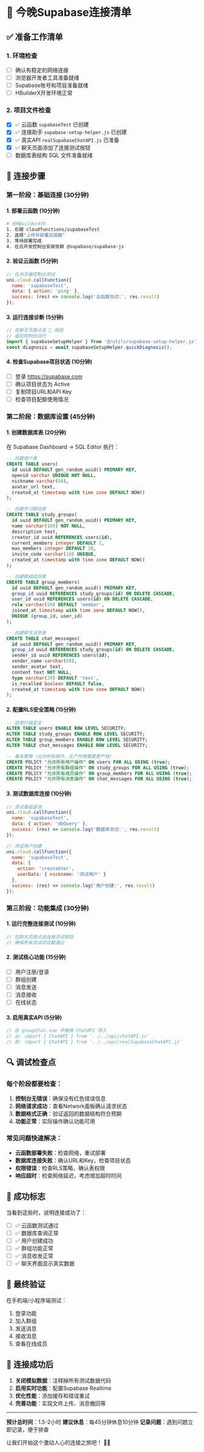 # 🌙 今晚Supabase连接清单

## ✅ 准备工作清单

### 1. 环境检查
- [ ] 确认有稳定的网络连接
- [ ] 浏览器开发者工具准备就绪
- [ ] Supabase账号和项目准备就绪
- [ ] HBuilderX开发环境正常

### 2. 项目文件检查
- [x] ✅ 云函数 `supabaseTest` 已创建
- [x] ✅ 连接助手 `supabase-setup-helper.js` 已创建
- [x] ✅ 真实API `realSupabaseChatAPI.js` 已准备
- [x] ✅ 聊天页面添加了连接测试按钮
- [ ] 数据库表结构 SQL 文件准备就绪

## 🚀 连接步骤

### 第一阶段：基础连接 (30分钟)

#### 1. 部署云函数 (10分钟)
```bash
# 在HBuilderX中
1. 右键 cloudfunctions/supabaseTest
2. 选择"上传并部署云函数"
3. 等待部署完成
4. 在云开发控制台安装依赖 @supabase/supabase-js
```

#### 2. 验证云函数 (5分钟)
```javascript
// 在浏览器控制台测试
uni.cloud.callFunction({
  name: 'supabaseTest',
  data: { action: 'ping' },
  success: (res) => console.log('云函数测试:', res.result)
});
```

#### 3. 运行连接诊断 (5分钟)
```javascript
// 在聊天页面点击 🔗 按钮
// 或在控制台运行
import { supabaseSetupHelper } from '@/utils/supabase-setup-helper.js';
const diagnosis = await supabaseSetupHelper.quickDiagnosis();
```

#### 4. 检查Supabase项目状态 (10分钟)
- [ ] 登录 https://supabase.com
- [ ] 确认项目状态为 Active
- [ ] 复制项目URL和API Key
- [ ] 检查项目配额使用情况

### 第二阶段：数据库设置 (45分钟)

#### 1. 创建数据库表 (20分钟)
在 Supabase Dashboard → SQL Editor 执行：
```sql
-- 创建用户表
CREATE TABLE users(
  id uuid DEFAULT gen_random_uuid() PRIMARY KEY,
  openid varchar UNIQUE NOT NULL,
  nickname varchar(50),
  avatar_url text,
  created_at timestamp with time zone DEFAULT NOW()
);

-- 创建学习群组表
CREATE TABLE study_groups(
  id uuid DEFAULT gen_random_uuid() PRIMARY KEY,
  name varchar(100) NOT NULL,
  description text,
  creator_id uuid REFERENCES users(id),
  current_members integer DEFAULT 1,
  max_members integer DEFAULT 20,
  invite_code varchar(10) UNIQUE,
  created_at timestamp with time zone DEFAULT NOW()
);

-- 创建群组成员表
CREATE TABLE group_members(
  id uuid DEFAULT gen_random_uuid() PRIMARY KEY,
  group_id uuid REFERENCES study_groups(id) ON DELETE CASCADE,
  user_id uuid REFERENCES users(id) ON DELETE CASCADE,
  role varchar(20) DEFAULT 'member',
  joined_at timestamp with time zone DEFAULT NOW(),
  UNIQUE (group_id, user_id)
);

-- 创建聊天消息表
CREATE TABLE chat_messages(
  id uuid DEFAULT gen_random_uuid() PRIMARY KEY,
  group_id uuid REFERENCES study_groups(id) ON DELETE CASCADE,
  sender_id uuid REFERENCES users(id),
  sender_name varchar(50),
  sender_avatar text,
  content text NOT NULL,
  type varchar(20) DEFAULT 'text',
  is_recalled boolean DEFAULT false,
  created_at timestamp with time zone DEFAULT NOW()
);
```

#### 2. 配置RLS安全策略 (15分钟)
```sql
-- 启用行级安全
ALTER TABLE users ENABLE ROW LEVEL SECURITY;
ALTER TABLE study_groups ENABLE ROW LEVEL SECURITY;
ALTER TABLE group_members ENABLE ROW LEVEL SECURITY;
ALTER TABLE chat_messages ENABLE ROW LEVEL SECURITY;

-- 基本策略（允许所有操作，生产环境需要更严格）
CREATE POLICY "允许所有用户操作" ON users FOR ALL USING (true);
CREATE POLICY "允许所有群组操作" ON study_groups FOR ALL USING (true);
CREATE POLICY "允许所有成员操作" ON group_members FOR ALL USING (true);
CREATE POLICY "允许所有消息操作" ON chat_messages FOR ALL USING (true);
```

#### 3. 测试数据库连接 (10分钟)
```javascript
// 测试基础查询
uni.cloud.callFunction({
  name: 'supabaseTest',
  data: { action: 'dbQuery' },
  success: (res) => console.log('数据库测试:', res.result)
});

// 测试用户创建
uni.cloud.callFunction({
  name: 'supabaseTest',
  data: { 
    action: 'createUser',
    userData: { nickname: '测试用户' }
  },
  success: (res) => console.log('用户创建:', res.result)
});
```

### 第三阶段：功能集成 (30分钟)

#### 1. 运行完整连接测试 (10分钟)
```javascript
// 在聊天页面点击连接测试按钮
// 确保所有测试项目都通过
```

#### 2. 测试核心功能 (15分钟)
- [ ] 用户注册/登录
- [ ] 群组创建
- [ ] 消息发送
- [ ] 消息接收
- [ ] 在线状态

#### 3. 启用真实API (5分钟)
```javascript
// 在 groupChat.vue 中替换 ChatAPI 导入
// 从: import { ChatAPI } from '../../api/chatAPI.js'
// 到: import { ChatAPI } from '../../api/realSupabaseChatAPI.js'
```

## 🔍 调试检查点

### 每个阶段都要检查：
1. **控制台无错误**：确保没有红色错误信息
2. **网络请求成功**：查看Network面板确认请求状态
3. **数据格式正确**：验证返回的数据结构符合预期
4. **功能正常**：实际操作确认功能可用

### 常见问题快速解决：
- **云函数部署失败**：检查网络，重试部署
- **数据库连接失败**：确认URL和Key，检查项目状态
- **权限错误**：检查RLS策略，确认表权限
- **响应超时**：检查网络延迟，考虑增加超时时间

## 🎯 成功标志

当看到这些时，说明连接成功了：
- [ ] ✅ 云函数测试通过
- [ ] ✅ 数据库查询正常
- [ ] ✅ 用户创建成功
- [ ] ✅ 群组功能正常
- [ ] ✅ 消息收发正常
- [ ] ✅ 聊天界面显示真实数据

## 📱 最终验证

在手机端/小程序端测试：
1. 登录功能
2. 加入群组
3. 发送消息
4. 接收消息
5. 查看在线成员

## 🎉 连接成功后

1. **关闭模拟数据**：注释掉所有测试数据代码
2. **启用实时功能**：配置Supabase Realtime
3. **优化性能**：添加缓存和错误重试
4. **完善功能**：实现文件上传、消息撤回等

---

**预计总时间**：1.5-2小时
**建议休息**：每45分钟休息10分钟
**记录问题**：遇到问题立即记录，便于排查

让我们开始这个激动人心的连接之旅吧！ 🚀✨
